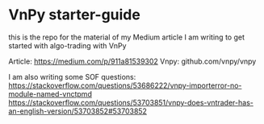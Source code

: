 # VnPy starter-guide

this is the repo for the material of my Medium article I am writing to get started with algo-trading with VnPy

Article: https://medium.com/p/911a81539302
Vnpy: github.com/vnpy/vnpy

I am also writing some SOF questions:
https://stackoverflow.com/questions/53686222/vnpy-importerror-no-module-named-vnctpmd
https://stackoverflow.com/questions/53703851/vnpy-does-vntrader-has-an-english-version/53703852#53703852

